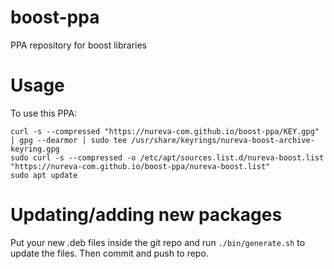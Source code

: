# boost-ppa
PPA repository for boost libraries

# Usage

To use this PPA:

```
curl -s --compressed "https://nureva-com.github.io/boost-ppa/KEY.gpg" | gpg --dearmor | sudo tee /usr/share/keyrings/nureva-boost-archive-keyring.gpg
sudo curl -s --compressed -o /etc/apt/sources.list.d/nureva-boost.list "https://nureva-com.github.io/boost-ppa/nureva-boost.list"
sudo apt update
```

# Updating/adding new packages

Put your new .deb files inside the git repo and run `./bin/generate.sh` to
update the files. Then commit and push to repo.